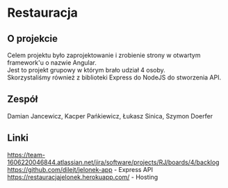 # Restauracja

## O projekcie 
Celem projektu było zaprojektowanie i zrobienie strony w otwartym framework'u o nazwie Angular. \
Jest to projekt grupowy w którym brało udział 4 osoby. \
Skorzystaliśmy również z biblioteki Express do NodeJS do stworzenia API. 

## Zespół
Damian Jancewicz, Kacper Pańkiewicz, Łukasz Sinica, Szymon Doerfer

## Linki
https://team-1606220046844.atlassian.net/jira/software/projects/RJ/boards/4/backlog \
https://github.com/dilejt/jelonek-app - Express API \
https://restauracjajelonek.herokuapp.com/ - Hosting 

